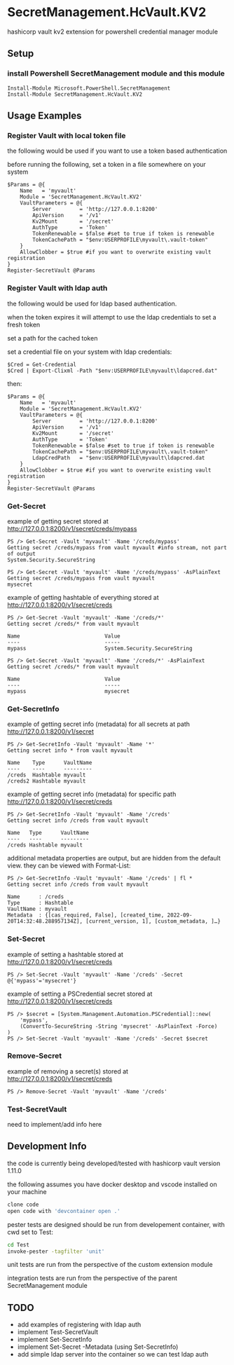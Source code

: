 # SecretManagement.HcVault.KV2

hashicorp vault kv2 extension for powershell credential manager module

## Setup

### install Powershell SecretManagement module and this module

```pwsh
Install-Module Microsoft.PowerShell.SecretManagement
Install-Module SecretManagement.HcVault.KV2
```

## Usage Examples

### Register Vault with local token file

the following would be used if you want to use a token based authentication

before running the following, set a token in a file somewhere on your system

```pwsh
$Params = @{
    Name   = 'myvault'
    Module = 'SecretManagement.HcVault.KV2'
    VaultParameters = @{
        Server         = 'http://127.0.0.1:8200'
        ApiVersion     = '/v1'
        Kv2Mount       = '/secret'
        AuthType       = 'Token'
        TokenRenewable = $false #set to true if token is renewable
        TokenCachePath = "$env:USERPROFILE\myvault\.vault-token"
    }
    AllowClobber = $true #if you want to overwrite existing vault registration
}
Register-SecretVault @Params
```

### Register Vault with ldap auth

the following would be used for ldap based authentication.

when the token expires it will attempt to use the ldap credentials to set a fresh token

set a path for the cached token

set a credential file on your system with ldap credentials:

```pwsh
$Cred = Get-Credential
$Cred | Export-Clixml -Path "$env:USERPROFILE\myvault\ldapcred.dat"
```

then:

```pwsh
$Params = @{
    Name   = 'myvault'
    Module = 'SecretManagement.HcVault.KV2'
    VaultParameters = @{
        Server         = 'http://127.0.0.1:8200'
        ApiVersion     = '/v1'
        Kv2Mount       = '/secret'
        AuthType       = 'Token'
        TokenRenewable = $false #set to true if token is renewable
        TokenCachePath = "$env:USERPROFILE\myvault\.vault-token"
        LdapCredPath   = "$env:USERPROFILE\myvault\ldapcred.dat
    }
    AllowClobber = $true #if you want to overwrite existing vault registration
}
Register-SecretVault @Params
```

### Get-Secret

example of getting secret stored at <http://127.0.0.1:8200/v1/secret/creds/mypass>

```pwsh
PS /> Get-Secret -Vault 'myvault' -Name '/creds/mypass'
Getting secret /creds/mypass from vault myvault #info stream, not part of output
System.Security.SecureString
```

```pwsh
PS /> Get-Secret -Vault 'myvault' -Name '/creds/mypass' -AsPlainText
Getting secret /creds/mypass from vault myvault
mysecret
```

example of getting hashtable of everything stored at <http://127.0.0.1:8200/v1/secret/creds>

```pwsh
PS /> Get-Secret -Vault 'myvault' -Name '/creds/*'
Getting secret /creds/* from vault myvault

Name                           Value
----                           -----
mypass                         System.Security.SecureString
```

```pwsh
PS /> Get-Secret -Vault 'myvault' -Name '/creds/*' -AsPlainText
Getting secret /creds/* from vault myvault

Name                           Value
----                           -----
mypass                         mysecret
```

### Get-SecretInfo

example of getting secret info (metadata) for all secrets at path <http://127.0.0.1:8200/v1/secret>

```pwsh
PS /> Get-SecretInfo -Vault 'myvault' -Name '*'
Getting secret info * from vault myvault

Name    Type      VaultName
----    ----      ---------
/creds  Hashtable myvault
/creds2 Hashtable myvault
```

example of getting secret info (metadata) for specific path <http://127.0.0.1:8200/v1/secret/creds>

```pwsh
PS /> Get-SecretInfo -Vault 'myvault' -Name '/creds'
Getting secret info /creds from vault myvault

Name   Type      VaultName
----   ----      ---------
/creds Hashtable myvault
```

additional metadata properties are output, but are hidden from the default view.
they can be viewed with Format-List:

```pwsh
PS /> Get-SecretInfo -Vault 'myvault' -Name '/creds' | fl *
Getting secret info /creds from vault myvault

Name      : /creds
Type      : Hashtable
VaultName : myvault
Metadata  : {[cas_required, False], [created_time, 2022-09-20T14:32:48.288957134Z], [current_version, 1], [custom_metadata, ]…}
```

### Set-Secret

example of setting a hashtable stored at <http://127.0.0.1:8200/v1/secret/creds>

```pwsh
PS /> Set-Secret -Vault 'myvault' -Name '/creds' -Secret @{'mypass'='mysecret'}
```

example of setting a PSCredential secret stored at <http://127.0.0.1:8200/v1/secret/creds>

```pwsh
PS /> $secret = [System.Management.Automation.PSCredential]::new(
    'mypass',
    (ConvertTo-SecureString -String 'mysecret' -AsPlainText -Force)
)
PS /> Set-Secret -Vault 'myvault' -Name '/creds' -Secret $secret
```

### Remove-Secret

example of removing a secret(s) stored at <http://127.0.0.1:8200/v1/secret/creds>

```pwsh
PS /> Remove-Secret -Vault 'myvault' -Name '/creds'
```

### Test-SecretVault

need to implement/add info here

## Development Info

the code is currently being developed/tested with hashicorp vault version 1.11.0

the following assumes you have docker desktop and vscode installed on your machine

```bash
clone code
open code with 'devcontainer open .'
```

pester tests are designed should be run from developement container, with cwd set to Test:

```bash
cd Test
invoke-pester -tagfilter 'unit'
```

unit tests are run from the perspective of the custom extension module

integration tests are run from the perspective of the parent SecretManagement module

## TODO

- add examples of registering with ldap auth
- implement Test-SecretVault
- implement Set-SecretInfo
- implement Set-Secret -Metadata (using Set-SecretInfo)
- add simple ldap server into the container so we can test ldap auth
